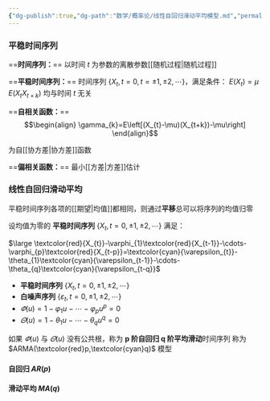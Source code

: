 ```yaml
---
{"dg-publish":true,"dg-path":"数学/概率论/线性自回归滑动平均模型.md","permalink":"/数学/概率论/线性自回归滑动平均模型/","dgPassFrontmatter":true,"noteIcon":"","created":"2024-07-07T20:26:39.765+08:00","updated":"2024-07-09T00:13:01.627+08:00"}
---
```


### 平稳时间序列

==**时间序列：**==
以时间 $t$ 为参数的离散参数[[随机过程\|随机过程]]

==**平稳时间序列：**==
时间序列 $\left\{X_{t},t=0,t=\pm1,\pm 2,\cdots \right\}$，满足条件：
$E(X_{t})=\mu$     $E(X_{t}X_{t+k})$   均与时间 $t$ 无关


==**自相关函数：**==
$$\begin{align}
\gamma_{k}=E\left[(X_{t}-\mu)(X_{t+k})-\mu\right]
\end{align}$$

为自[[协方差\|协方差]]函数


==**偏相关函数：**==
最小[[方差\|方差]]估计

### 线性自回归滑动平均
平稳时间序列各项的[[期望\|均值]]都相同，则通过**平移**总可以将序列的均值归零

设均值为零的 **平稳时间序列** $\left\{X_{t},t=0,\pm1,\pm 2,\cdots \right\}$ 满足：

$\large \textcolor{red}{X_{t}}-\varphi_{1}\textcolor{red}{X_{t-1}}-\cdots-\varphi_{p}\textcolor{red}{X_{t-p}}=\textcolor{cyan}{\varepsilon_{t}}-\theta_{1}\textcolor{cyan}{\varepsilon_{t-1}}-\cdots-\theta_{q}\textcolor{cyan}{\varepsilon_{t-q}}$

- **平稳时间序列** $\left\{X_{t},t=0,\pm1,\pm 2,\cdots \right\}$ 
- **白噪声序列**    $\left\{\varepsilon_{t},t=0,\pm1,\pm 2,\cdots \right\}$
-  $\varPhi(u)=1-\varphi_{1}u-\cdots-\varphi_{p}u^{p}=0$
-  $\varTheta(u)=1-\theta_{1}u-\cdots-\theta_{q}u^{q}=0$

如果 $\varPhi(u)$ 与 $\varTheta(u)$ 没有公共根，称为 **p 阶自回归 q 阶平均滑动**时间序列
称为 $ARMA(\textcolor{red}p,\textcolor{cyan}q)$  模型

#### 自回归 $AR(p)$


#### 滑动平均 $MA(q)$




